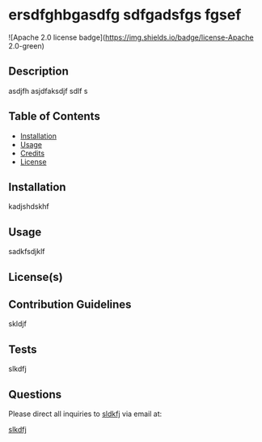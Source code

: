 # ersdfghbgasdfg sdfgadsfgs fgsef
  
![Apache 2.0 license badge](https://img.shields.io/badge/license-Apache 2.0-green)

  ## Description  
  asdjfh asjdfaksdjf sdlf s 

  ## Table of Contents
  * [Installation](#installation)
  * [Usage](#usage)
  * [Credits](#credits)
  * [License](#license)
  
  ## Installation  
  kadjshdskhf 

  ## Usage
  sadkfsdjklf 

  ## License(s)  



  ## Contribution Guidelines
  skldjf 

  ## Tests  
  slkdfj

  ## Questions
  Please direct all inquiries to [sldkfj](https://github.com/sldkfj) via email at:  

  [slkdfj](mailto:slkdfj?subject=Question%20About%20ersdfghbgasdfg%20sdfgadsfgs%20fgsef)

